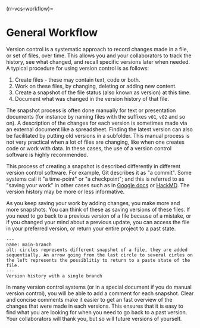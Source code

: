 (rr-vcs-workflow)=
# General Workflow

Version control is a systematic approach to record changes made in a file, or set of files, over time.
This allows you and your collaborators to track the history, see what changed, and recall specific versions later when needed.
A typical procedure for using version control is as follows:

1. Create files - these may contain text, code or both.
2. Work on these files, by changing, deleting or adding new content.
3. Create a snapshot of the file status (also known as version) at this time.
4. Document what was changed in the version history of that file.

The snapshot process is often done manually for text or presentation documents (for instance by naming files with the suffixes `v01`, `v02` and so on).
A description of the changes for each version is sometimes made via an external document like a spreadsheet.
Finding the latest version can also be facilitated by putting old versions in a subfolder.
This manual process is not very practical when a lot of files are changing, like when one creates code or work with data.
In these cases, the use of a version control software is highly recommended.


This process of creating a snapshot is described differently in different version control software.
For example, Git describes it as "a commit". Some systems call it "a time-point" or "a checkpoint";
and this is referred to as "saving your work" in other cases such as in [Google docs](https://docs.google.com/) or [HackMD](http://hackmd.io/).
The version history may be more or less informative.

As you keep saving your work by adding changes, you make more and more snapshots.
You can think of these as saving versions of these files.
If you need to go back to a previous version of a file because of a mistake, or if you changed your mind about a previous update, you can access the file in your preferred version, or return your entire project to a past state.


```{figure} ../../figures/main-branch.*
---
name: main-branch
alt: circles represents different snapshot of a file, they are added sequentially. An arrow going from the last circle to several cirles on the left represents the possiblitiy to return to a paste state of the file.
---
Version history with a single branch
```

In many version control systems (or in a special document if you do manual version control), you will be able to add a comment for each snapshot.
Clear and concise comments make it easier to get an fast overview of the changes that were made in each versions.
This ensures that it is easy to find what you are looking for when you need to go back to a past version.
Your collaborators will thank you, but so will future versions of yourself.
